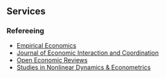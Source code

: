 <h1 id="services"></h1>

<h2>Services</h2>

<h3>Refereeing</h3>

<ul>
  <li>
    <a href="#"><autocolor>Empirical Economics</autocolor></a></li>
  <li>
    <a href="#"><autocolor>Journal of Economic Interaction and Coordination</autocolor></a></li>
  <li>
    <a href="#"><autocolor>Open Economic Reviews</autocolor></a></li>
  <li>
    <a href="#"><autocolor>Studies in Nonlinear Dynamics &amp; Econometrics</autocolor></a></li>
</ul>
